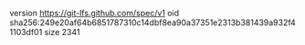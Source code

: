 version https://git-lfs.github.com/spec/v1
oid sha256:249e20af64b6851787310c14dbf8ea90a37351e2313b381439a932f41103df01
size 2341
